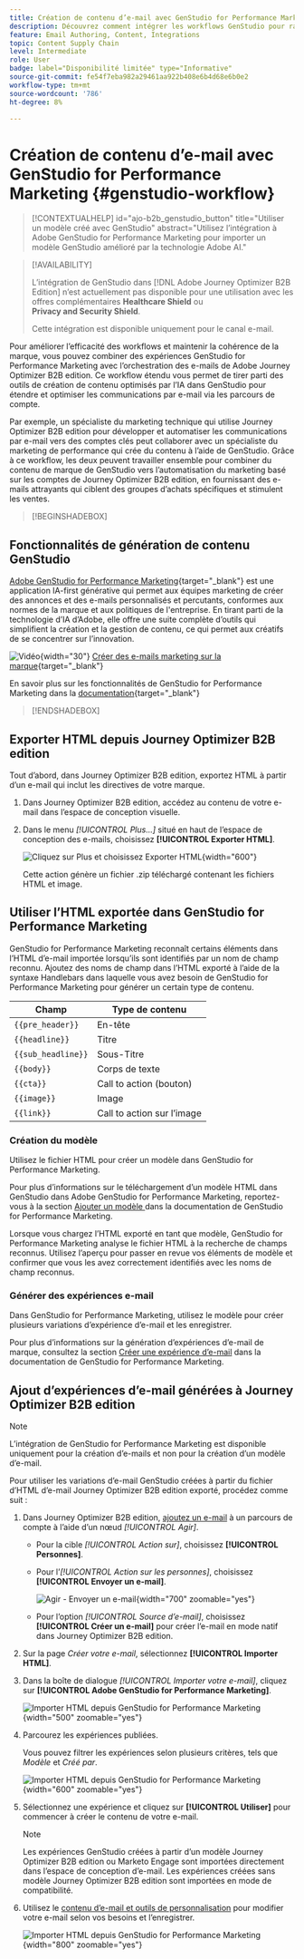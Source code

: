 ```yaml
---
title: Création de contenu d’e-mail avec GenStudio for Performance Marketing
description: Découvrez comment intégrer les workflows GenStudio pour rationaliser la conception de l’expérience e-mail.
feature: Email Authoring, Content, Integrations
topic: Content Supply Chain
level: Intermediate
role: User
badge: label="Disponibilité limitée" type="Informative"
source-git-commit: fe54f7eba982a29461aa922b408e6b4d68e6b0e2
workflow-type: tm+mt
source-wordcount: '786'
ht-degree: 8%

---
```


# Création de contenu d’e-mail avec GenStudio for Performance Marketing {#genstudio-workflow}

>[!CONTEXTUALHELP]
>id="ajo-b2b_genstudio_button"
>title="Utiliser un modèle créé avec GenStudio"
>abstract="Utilisez l’intégration à Adobe GenStudio for Performance Marketing pour importer un modèle GenStudio amélioré par la technologie Adobe AI."

>[!AVAILABILITY]
>
>L’intégration de GenStudio dans [!DNL Adobe Journey Optimizer B2B Edition] n’est actuellement pas disponible pour une utilisation avec les offres complémentaires **Healthcare Shield** ou **Privacy and Security Shield**.
>
>Cette intégration est disponible uniquement pour le canal e-mail.

Pour améliorer l’efficacité des workflows et maintenir la cohérence de la marque, vous pouvez combiner des expériences GenStudio for Performance Marketing avec l’orchestration des e-mails de Adobe Journey Optimizer B2B edition. Ce workflow étendu vous permet de tirer parti des outils de création de contenu optimisés par l’IA dans GenStudio pour étendre et optimiser les communications par e-mail via les parcours de compte.

Par exemple, un spécialiste du marketing technique qui utilise Journey Optimizer B2B edition pour développer et automatiser les communications par e-mail vers des comptes clés peut collaborer avec un spécialiste du marketing de performance qui crée du contenu à l’aide de GenStudio. Grâce à ce workflow, les deux peuvent travailler ensemble pour combiner du contenu de marque de GenStudio vers l’automatisation du marketing basé sur les comptes de Journey Optimizer B2B edition, en fournissant des e-mails attrayants qui ciblent des groupes d’achats spécifiques et stimulent les ventes.

>[!BEGINSHADEBOX]

## Fonctionnalités de génération de contenu GenStudio

[Adobe GenStudio for Performance Marketing](https://business.adobe.com/fr/products/genstudio-for-performance-marketing.html){target="_blank"} est une application IA-first générative qui permet aux équipes marketing de créer des annonces et des e-mails personnalisés et percutants, conformes aux normes de la marque et aux politiques de l&#39;entreprise. En tirant parti de la technologie d’IA d’Adobe, elle offre une suite complète d’outils qui simplifient la création et la gestion de contenu, ce qui permet aux créatifs de se concentrer sur l’innovation.

![Vidéo](../../assets/do-not-localize/icon-video.svg){width="30"} [Créer des e-mails marketing sur la marque](https://experienceleague.adobe.com/fr/docs/genstudio-for-performance-marketing-learn/tutorials/creating-experiences/creating-on-brand-emails){target="_blank"}

En savoir plus sur les fonctionnalités de GenStudio for Performance Marketing dans la [documentation](https://experienceleague.adobe.com/fr/docs/genstudio-for-performance-marketing/user-guide/home){target="_blank"}

>[!ENDSHADEBOX]

## Exporter HTML depuis Journey Optimizer B2B edition

Tout d’abord, dans Journey Optimizer B2B edition, exportez HTML à partir d’un e-mail qui inclut les directives de votre marque.

1. Dans Journey Optimizer B2B edition, accédez au contenu de votre e-mail dans l’espace de conception visuelle.

1. Dans le menu _[!UICONTROL Plus...]_ situé en haut de l’espace de conception des e-mails, choisissez **[!UICONTROL Exporter HTML]**.

   ![Cliquez sur Plus et choisissez Exporter HTML](./assets/email-export-html.png){width="600"}

   Cette action génère un fichier .zip téléchargé contenant les fichiers HTML et image.

## Utiliser l’HTML exportée dans GenStudio for Performance Marketing

GenStudio for Performance Marketing reconnaît certains éléments dans l’HTML d’e-mail importée lorsqu’ils sont identifiés par un nom de champ reconnu. Ajoutez des noms de champ dans l’HTML exporté à l’aide de la syntaxe Handlebars dans laquelle vous avez besoin de GenStudio for Performance Marketing pour générer un certain type de contenu.

| Champ | Type de contenu |
| ----------------- | ------------------------- |
| `{{pre_header}}` | En-tête |
| `{{headline}}` | Titre |
| `{{sub_headline}}` | Sous-Titre |
| `{{body}}` | Corps de texte |
| `{{cta}}` | Call to action (bouton) |
| `{{image}}` | Image |
| `{{link}}` | Call to action sur l’image |

### Création du modèle

Utilisez le fichier HTML pour créer un modèle dans GenStudio for Performance Marketing.

Pour plus d’informations sur le téléchargement d’un modèle HTML dans GenStudio dans Adobe GenStudio for Performance Marketing, reportez-vous à la section [ Ajouter un modèle ](https://experienceleague.adobe.com/fr/docs/genstudio-for-performance-marketing/user-guide/content/templates/use-templates#add-a-template) dans la documentation de GenStudio for Performance Marketing.

Lorsque vous chargez l’HTML exporté en tant que modèle, GenStudio for Performance Marketing analyse le fichier HTML à la recherche de champs reconnus. Utilisez l’aperçu pour passer en revue vos éléments de modèle et confirmer que vous les avez correctement identifiés avec les noms de champ reconnus.

### Générer des expériences e-mail

Dans GenStudio for Performance Marketing, utilisez le modèle pour créer plusieurs variations d’expérience d’e-mail et les enregistrer.

Pour plus d’informations sur la génération d’expériences d’e-mail de marque, consultez la section [Créer une expérience d’e-mail](https://experienceleague.adobe.com/fr/docs/genstudio-for-performance-marketing/user-guide/create/create-email-experience) dans la documentation de GenStudio for Performance Marketing.

## Ajout d’expériences d’e-mail générées à Journey Optimizer B2B edition

>[!NOTE]
>
>L’intégration de GenStudio for Performance Marketing est disponible uniquement pour la création d’e-mails et non pour la création d’un modèle d’e-mail.

Pour utiliser les variations d’e-mail GenStudio créées à partir du fichier d’HTML d’e-mail Journey Optimizer B2B edition exporté, procédez comme suit :

1. Dans Journey Optimizer B2B edition, [ajoutez un e-mail](./add-email.md) à un parcours de compte à l’aide d’un nœud _[!UICONTROL Agir]_.

   * Pour la cible _[!UICONTROL Action sur]_, choisissez **[!UICONTROL Personnes]**.

   * Pour l’_[!UICONTROL Action sur les personnes]_, choisissez **[!UICONTROL Envoyer un e-mail]**.

     ![Agir - Envoyer un e-mail](./assets/journey-node-send-email.png){width="700" zoomable="yes"}

   * Pour l’option _[!UICONTROL Source d’e-mail]_, choisissez **[!UICONTROL Créer un e-mail]** pour créer l’e-mail en mode natif dans Journey Optimizer B2B edition.

1. Sur la page _Créer votre e-mail_, sélectionnez **[!UICONTROL Importer HTML]**.

1. Dans la boîte de dialogue _[!UICONTROL Importer votre e-mail]_, cliquez sur **[!UICONTROL Adobe GenStudio for Performance Marketing]**.

   ![Importer HTML depuis GenStudio for Performance Marketing](./assets/email-import-html-genstudio.png){width="500" zoomable="yes"}

1. Parcourez les expériences publiées.

   Vous pouvez filtrer les expériences selon plusieurs critères, tels que _Modèle_ et _Créé par_.

   ![Importer HTML depuis GenStudio for Performance Marketing](./assets/email-import-select-gen-studio-experience.png){width="600" zoomable="yes"}

1. Sélectionnez une expérience et cliquez sur **[!UICONTROL Utiliser]** pour commencer à créer le contenu de votre e-mail.

   >[!NOTE]
   >
   >Les expériences GenStudio créées à partir d’un modèle Journey Optimizer B2B edition ou Marketo Engage sont importées directement dans l’espace de conception d’e-mail. Les expériences créées sans modèle Journey Optimizer B2B edition sont importées en mode de compatibilité.

1. Utilisez le [contenu d’e-mail et outils de personnalisation](./email-authoring.md) pour modifier votre e-mail selon vos besoins et l’enregistrer.

   ![Importer HTML depuis GenStudio for Performance Marketing](./assets/email-imported-experience.png){width="800" zoomable="yes"}

